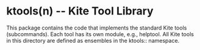 # ktools(n) -- Kite Tool Library

This package contains the code that implements the standard Kite tools
(subcommands).  Each tool has its own module, e.g., helptool.  All
Kite tools in this directory are defined as ensembles in the 
ktools:: namespace.

